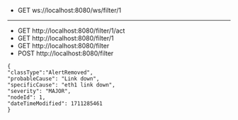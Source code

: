 - GET  ws://localhost:8080/ws/filter/1 
---
- GET  http://localhost:8080/filter/1/act 
- GET  http://localhost:8080/filter/1 
- GET  http://localhost:8080/filter 
- POST http://localhost:8080/filter 
```
{
"classType":"AlertRemoved",
"probableCause": "Link down",
"specificCause": "eth1 link down",
"severity": "MAJOR",
"nodeId": 1,
"dateTimeModified": 1711285461
}
```